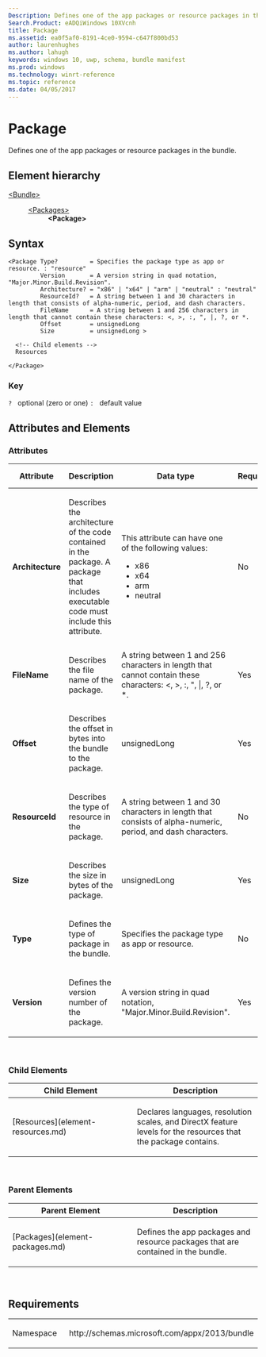 ```yaml
---
Description: Defines one of the app packages or resource packages in the bundle.
Search.Product: eADQiWindows 10XVcnh
title: Package
ms.assetid: ea0f5af0-8191-4ce0-9594-c647f800bd53
author: laurenhughes
ms.author: lahugh
keywords: windows 10, uwp, schema, bundle manifest
ms.prod: windows
ms.technology: winrt-reference
ms.topic: reference
ms.date: 04/05/2017
---
```


# Package

Defines one of the app packages or resource packages in the bundle.

## Element hierarchy

<dl>
<dt><a href="element-bundle.md">&lt;Bundle&gt;</a></dt>
<dd>
<dl>
<dt><a href="element-packages.md">&lt;Packages&gt;</a></dt>
<dd><b>&lt;Package&gt;</b></dd>
</dl>
</dd>
</dl>

## Syntax

``` syntax
<Package Type?         = Specifies the package type as app or resource. : "resource"
         Version       = A version string in quad notation, "Major.Minor.Build.Revision".
         Architecture? = "x86" | "x64" | "arm" | "neutral" : "neutral"
         ResourceId?   = A string between 1 and 30 characters in length that consists of alpha-numeric, period, and dash characters.
         FileName      = A string between 1 and 256 characters in length that cannot contain these characters: <, >, :, ", |, ?, or *.
         Offset        = unsignedLong
         Size          = unsignedLong >

  <!-- Child elements -->
  Resources

</Package>
```

### Key

`?`   optional (zero or one)
`:`   default value
## Attributes and Elements


### Attributes

<table>
<colgroup>
<col width="20%" />
<col width="20%" />
<col width="20%" />
<col width="20%" />
<col width="20%" />
</colgroup>
<thead>
<tr class="header">
<th>Attribute</th>
<th>Description</th>
<th>Data type</th>
<th>Required</th>
<th>Default value</th>
</tr>
</thead>
<tbody>
<tr class="odd">
<td><strong>Architecture</strong></td>
<td><p>Describes the architecture of the code contained in the package. A package that includes executable code must include this attribute.</p></td>
<td><p>This attribute can have one of the following values:</p>
<ul>
<li>x86</li>
<li>x64</li>
<li>arm</li>
<li>neutral</li>
</ul></td>
<td>No</td>
<td>neutral</td>
</tr>
<tr class="even">
<td><strong>FileName</strong></td>
<td><p>Describes the file name of the package.</p></td>
<td>A string between 1 and 256 characters in length that cannot contain these characters: &lt;, &gt;, :, &quot;, |, ?, or *.</td>
<td>Yes</td>
<td></td>
</tr>
<tr class="odd">
<td><strong>Offset</strong></td>
<td><p>Describes the offset in bytes into the bundle to the package.</p></td>
<td>unsignedLong</td>
<td>Yes</td>
<td></td>
</tr>
<tr class="even">
<td><strong>ResourceId</strong></td>
<td><p>Describes the type of resource in the package.</p></td>
<td>A string between 1 and 30 characters in length that consists of alpha-numeric, period, and dash characters.</td>
<td>No</td>
<td></td>
</tr>
<tr class="odd">
<td><strong>Size</strong></td>
<td><p>Describes the size in bytes of the package.</p></td>
<td>unsignedLong</td>
<td>Yes</td>
<td></td>
</tr>
<tr class="even">
<td><strong>Type</strong></td>
<td><p>Defines the type of package in the bundle.</p></td>
<td>Specifies the package type as app or resource.</td>
<td>No</td>
<td>resource</td>
</tr>
<tr class="odd">
<td><strong>Version</strong></td>
<td><p>Defines the version number of the package.</p></td>
<td>A version string in quad notation, &quot;Major.Minor.Build.Revision&quot;.</td>
<td>Yes</td>
<td></td>
</tr>
</tbody>
</table>

 

### Child Elements

<table>
<colgroup>
<col width="50%" />
<col width="50%" />
</colgroup>
<thead>
<tr class="header">
<th>Child Element</th>
<th>Description</th>
</tr>
</thead>
<tbody>
<tr class="odd">
<td>[Resources](element-resources.md)</td>
<td><p>Declares languages, resolution scales, and DirectX feature levels for the resources that the package contains.</p></td>
</tr>
</tbody>
</table>

 

### Parent Elements

<table>
<colgroup>
<col width="50%" />
<col width="50%" />
</colgroup>
<thead>
<tr class="header">
<th>Parent Element</th>
<th>Description</th>
</tr>
</thead>
<tbody>
<tr class="odd">
<td>[Packages](element-packages.md)</td>
<td><p>Defines the app packages and resource packages that are contained in the bundle.</p></td>
</tr>
</tbody>
</table>

 

## Requirements

<table>
<colgroup>
<col width="50%" />
<col width="50%" />
</colgroup>
<tbody>
<tr class="odd">
<td><p>Namespace</p></td>
<td><p>http://schemas.microsoft.com/appx/2013/bundle</p></td>
</tr>
</tbody>
</table>

 

 



